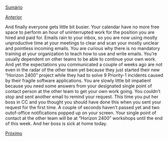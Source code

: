 [Sumário](https://github.com/lucasfantacuci/DevOpsRevelado/blob/master/README.md)


[Anterior]()


And finally everyone gets little bit busier. Your
calendar have no more free space to perform an
hour of uninterrupted work for the position you are
hired and paid for. Emails rain to your inbox, so you
are now using mostly unproductive time at your
meetings to clear and scan your mostly unclear and
pointless incoming emails. You are curious why there
is no mandatory training at your organization to
teach how to use and write emails.
You’re usually dependent on other teams to be able
to continue your own work. And yet the expectations
you communicated a couple of weeks ago are not
even in the radar of the other team yet because they
just started their new “Horizon 2400” project while
they had to solve 9 Priority-1 incidents caused by
their fragile software applications.
You are slowly little bit impatient because you need
some answers from your designated single point of 
contact person at the other team to get your own
work going.
You couldn’t stop and sent another email to remind
your request. This time you put her boss in CC and
you thought you should have done this when you
sent your request for the first time.
A couple of seconds haven’t passed yet and two outof-office
notifications popped up on your screen.
Your single point of contact at the other team will be
at “Horizon 2400” workshops until the end of this
week. And her boss is sick at home today. 


[Próximo]()